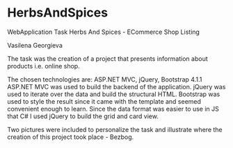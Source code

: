 # HerbsAndSpices

WebApplication Task 
Herbs And Spices - ECommerce Shop Listing 

Vasilena Georgieva 

The task was the creation of a project that presents information about products i.e. online shop. 

The chosen technologies are: ASP.NET MVC, jQuery, Bootstrap 4.1.1 ASP.NET MVC was used to build the backend of the application. 
jQuery was used to iterate over the data and build the structural HTML. 
Bootstrap was used to style the result since it came with the template and seemed convenient enough to learn. 
Since the data format was easier to use in JS that C# I used jQuery to build the grid and card view. 

Two pictures were included to personalize the task and illustrate where the creation of this project took place - Bezbog.
